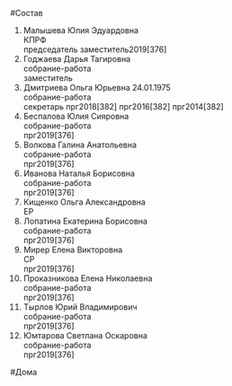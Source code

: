 #Состав  
1. Малышева Юлия Эдуардовна  
    КПРФ  
    председатель заместитель2019[376]  
2. Годжаева Дарья Тагировна  
    собрание-работа  
    заместитель  
3. Дмитриева Ольга Юрьевна 24.01.1975  
    собрание-работа  
    секретарь прг2018[382] прг2016[382] прг2014[382]  
4. Беспалова Юлия Сияровна  
    собрание-работа  
    прг2019[376]  
5. Волкова Галина Анатольевна  
    собрание-работа  
    прг2019[376]  
6. Иванова Наталья Борисовна  
    собрание-работа  
    прг2019[376]  
7. Кищенко Ольга Александровна  
    ЕР  
8. Лопатина Екатерина Борисовна  
    собрание-работа  
    прг2019[376]  
9. Мирер Елена Викторовна  
    СР  
    прг2019[376]  
10. Проказникова Елена Николаевна  
    собрание-работа  
    прг2019[376]  
11. Тырлов Юрий Владимирович  
    собрание-работа  
    прг2019[376]  
12. Юмтарова Светлана Оскаровна  
    собрание-работа  
    прг2019[376]  
  
#Дома  
